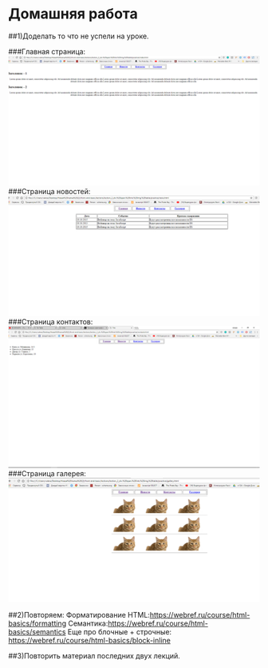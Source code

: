 ﻿# Домашняя работа


##1)Доделать то что не успели на уроке.

 ###Главная страница:
  ![Alt Text](../../../src/images/main.png)
 ###Cтраница новостей:
 ![Alt Text](src/images/news.png)
 ###Cтраница контактов:
 ![Alt Text](src/images/contacts.png)
 ###Cтраница галерея:
 ![Alt Text](src/images/gallery.png)

##2)Повторяем:
  Форматирование HTML:https://webref.ru/course/html-basics/formatting
  Cемантика:https://webref.ru/course/html-basics/semantics
  Еще про блочные + строчные: https://webref.ru/course/html-basics/block-inline

##3)Повторить материал последних двух лекций.

